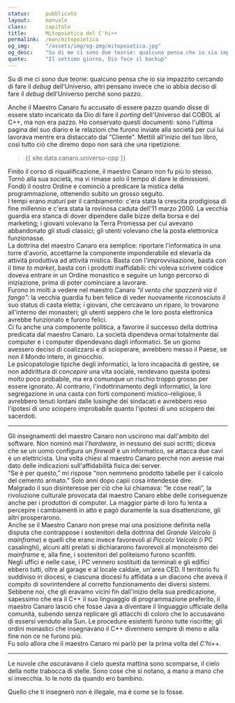 ```yaml
---
status:     pubblicato
layout:     manuale
class:      capitolo
title:      Mitopoietica del C'hi++
permalink:  /man/mitopoietica
og_img:     "/assets/img/og-img/mitopoietica.jpg"
og_desc:    "Su di me ci sono due teorie: qualcuno pensa che io sia impazzito cercando di fare il debug dell'Universo, altri pensano invece che io abbia deciso di fare il debug dell'Universo perché sono pazzo."
quote:      "Il settimo giorno, Dio fece il backup"
---
```


Su di me ci sono due teorie: qualcuno pensa che io sia impazzito cercando di fare il *debug* dell'Universo, altri pensano invece che io abbia deciso di fare il *debug* dell'Universo perché sono pazzo.

Anche il Maestro Canaro fu accusato di essere pazzo quando disse di essere stato incaricato da Dio di fare il *porting* dell'Universo dal COBOL al C++, ma non era pazzo.
Ho conservato questi documenti: sono l'ultima pagina del suo diario e le relazioni che furono inviate alla società per cui lui lavorava mentre era distaccato dal "Cliente".
Mettili all'inizio del tuo libro, così tutto ciò che diremo dopo non sarà che una ripetizione.

<blockquote id="universo-in-cpp" class="incluso">
{{ site.data.canaro.universo-cpp }}
</blockquote>

Finito il corso di riqualificazione, il maestro Canaro non fu più lo stesso. 
Tornò alla sua società, ma vi rimase solo il tempo di dare le dimissioni. 
Fondò il nostro Ordine e cominciò a predicare la mistica della programmazione, ottenendo subito un grosso seguito.  
I tempi erano maturi per il cambiamento: c'era stata la crescita prodigiosa di fine millennio e c'era stata la rovinosa caduta dell'11 marzo 2000. La vecchia guardia era stanca di dover dipendere dalle bizze della borsa e del marketing; i giovani volevano la Terra Promessa per cui avevano abbandonato gli studi classici; gli utenti volevano che la posta elettronica funzionasse.  
La dottrina del maestro Canaro era semplice: riportare l'informatica in una torre d'avorio, accettarne la componente imponderabile ed elevarla da attività produttiva ad attività mistica.
Basta con l'improvvisazione, basta con il *time to market*, basta con i prodotti inaffidabili: chi voleva scrivere codice doveva entrare in un Ordine monastico e seguire un lungo percorso di iniziazione, prima di poter cominciare a lavorare.  
Furono in molti a vedere nel maestro Canaro *"il vento che spazzerà via il fango"*: la vecchia guardia fu ben felice di veder nuovamente riconosciuto il suo status di casta eletta; i giovani, che cercavano un riparo, lo trovarono all'interno dei monasteri; gli utenti seppero che le loro posta elettronica avrebbe funzionato e furono felici.  
Ci fu anche una componente politica, a favorire il successo della dottrina predicata dal maestro Canaro. La società dipendeva ormai totalmente dai computer e i computer dipendevano dagli informatici. 
Se un giorno avessero deciso di coalizzarsi e di scioperare, avrebbero messo il Paese, se non il Mondo intero, in ginocchio.  
Le psicopatologie tipiche degli informatici, la loro incapacità di gestire, se non addirittura di *concepire* una vita sociale, rendevano questa ipotesi molto poco probabile, ma era comunque un rischio troppo grosso per essere ignorato. 
Al contrario, l'indottrinamento degli informatici, la loro segregazione in una casta con forti componenti mistico-religiose, li avrebbero tenuti lontani dalle lusinghe dei sindacati e avrebbero reso l'ipotesi di uno sciopero improbabile quanto l'ipotesi di uno sciopero dei sacerdoti.

---

Gli insegnamenti del maestro Canaro non uscirono mai dall'ambito del software.
Non nominò mai l'*hardware*, in nessuno dei suoi scritti; diceva che se un uomo configura un *firewall* è un informatico, se attacca due cavi è un elettricista.
Una volta chiesi al maestro Canaro perché non avesse mai dato delle indicazioni sull'affidabilità fisica dei server.  
“Se è per questo,” mi rispose “non nemmeno prodotto tabelle per il calcolo del cemento armato.” Solo anni dopo capii cosa intendesse dire.  
Malgrado il suo disinteresse per ciò che lui chiamava: “le cose reali”, la rivoluzione culturale provocata dal maestro Canaro ebbe delle conseguenze anche per i produttori di computer.
La maggior parte di loro fu lenta a percepire i cambiamenti in atto e pagò duramente la sua disattenzione, gli altri prosperarono.  
Anche se il Maestro Canaro non prese mai una posizione definita nella disputa che contrappose i sostenitori della dottrina del *Grande Veicolo* (i *mainframe*) e quelli che erano invece favorevoli al *Piccolo Veicolo* (i PC casalinghi), alcuni alti prelati si dichiararono favorevoli al monoteismo dei *mainframe* e, alla fine, i sostenitori del politeismo furono sconfitti.  
Negli uffici e nelle case, i PC vennero sostituiti da terminali e gli edifici ebbero tutti, oltre al garage e al locale caldaie, un'area CED.
Il territorio fu suddiviso in diocesi, e ciascuna diocesi fu affidata a un diacono che aveva il compito di sovrintendere al corretto funzionamento dei diversi sistemi.  
Sebbene noi, che gli eravamo vicini fin dall'inizio della sua predicazione, sapessimo che era il C++ il suo linguaggio di programmazione preferito, il maestro Canaro lasciò che fosse Java a diventare il linguaggio ufficiale della comunità, subendo senza replicare gli attacchi di coloro che lo accusavano di essersi venduto alla Sun. 
Le procedure esistenti furono tutte riscritte; gli ordini monastici che insegnavano il C++ divennero sempre di meno e alla fine non ce ne furono più.  
Fu solo allora che il maestro Canaro mi parlò per la prima volta del
*C'hi++*.

---

Le nuvole che oscuravano il cielo questa mattina sono scomparse, il cielo della notte trabocca di stelle.
Sono cose che si notano, a mano a mano che si invecchia.
Io le noto da quando ero bambino.

Quello che ti insegnerò non è illegale, ma è come se lo fosse.
